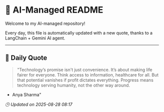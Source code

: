 # 🧠 AI-Managed README

Welcome to my AI-managed repository!

Every day, this file is automatically updated with a new quote, thanks to a LangChain + Gemini AI agent.

---

## 📅 Daily Quote

> "Technology’s promise isn't just convenience.
It’s about making life fairer for everyone.
Think access to information, healthcare for all.
But that potential vanishes if profit dictates everything.
Progress means technology serving humanity, not the other way around.
- Anya Sharma"

*🕒 Updated on 2025-08-28 08:17*